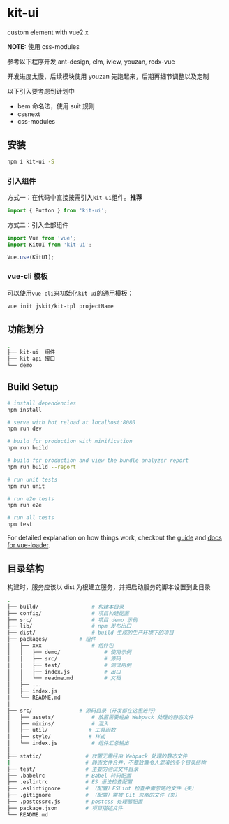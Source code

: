 # kit-ui

custom element with vue2.x

**NOTE:** 使用 css-modules

参考以下程序开发 ant-design, elm, iview, youzan, redx-vue

开发进度太慢，后续模块使用 youzan 先跑起来，后期再细节调整以及定制

以下引入要考虑到计划中

- bem 命名法，使用 suit 规则
- cssnext
- css-modules

## 安装

```bash
npm i kit-ui -S
```

### 引入组件

方式一：在代码中直接按需引入`kit-ui`组件。**推荐**

```js
import { Button } from 'kit-ui';
```

方式二：引入全部组件

```js
import Vue from 'vue';
import KitUI from 'kit-ui';

Vue.use(KitUI);
```

### vue-cli 模板

可以使用`vue-cli`来初始化`kit-ui`的通用模板：

```shell
vue init jskit/kit-tpl projectName
```

## 功能划分

```bash
.
├── kit-ui  组件
├── kit-api 接口
└── demo
```

## Build Setup

``` bash
# install dependencies
npm install

# serve with hot reload at localhost:8080
npm run dev

# build for production with minification
npm run build

# build for production and view the bundle analyzer report
npm run build --report

# run unit tests
npm run unit

# run e2e tests
npm run e2e

# run all tests
npm test
```

For detailed explanation on how things work, checkout the [guide](http://vuejs-templates.github.io/webpack/) and [docs for vue-loader](http://vuejs.github.io/vue-loader).

## 目录结构

构建时，服务应该以 dist 为根建立服务，并把启动服务的脚本设置到此目录

```bash
.
├── build/                 # 构建本目录
├── config/                # 项目构建配置
├── src/                   # 项目 demo 示例
├── lib/                   # npm 发布出口
├── dist/                  # build 生成的生产环境下的项目
├── packages/          # 组件
│   ├── xxx                # 组件包
│   │   ├── demo/              # 使用示例
│   │   ├── src/               # 源码
│   │   ├── test/              # 测试用例
│   │   ├── index.js           # 出口
│   │   └── readme.md          # 文档
│   ├── ...
│   ├── index.js
│   └── README.md
│
├── src/               # 源码目录（开发都在这里进行）
│   ├── assets/            # 放置需要经由 Webpack 处理的静态文件
│   ├── mixins/            # 混入
│   ├── util/             # 工具函数
│   ├── style/            # 样式
│   └── index.js           # 组件汇总输出
│
├── static/              # 放置无需经由 Webpack 处理的静态文件
|                        # 静态文件合并，不要放置令人混淆的多个目录结构
├── test/                # 主要的测试文件目录
├── .babelrc             # Babel 转码配置
├── .eslintrc            # ES 语法检查配置
├── .eslintignore        # （配置）ESLint 检查中需忽略的文件（夹）
├── .gitignore           # （配置）需被 Git 忽略的文件（夹）
├── .postcssrc.js        # postcss 处理器配置
├── package.json         # 项目描述文件
└── README.md
```

